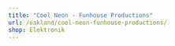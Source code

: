 ```yaml
---
title: "Cool Neon - Funhouse Productions"
url: /oakland/cool-neon-funhouse-productions/
shop: Elektronik
---
```

